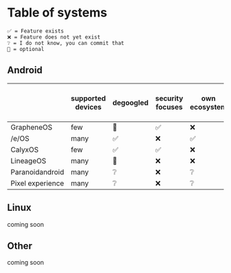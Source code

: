 # Table of systems

    ✅ = Feature exists
    ❌ = Feature does not yet exist
    ❔ = I do not know, you can commit that
    🤝 = optional

## Android

|                  | supported devices | degoogled | security focuses | own ecosystem | free | appstore included by default |
|------------------|-------------------|-----------|------------------|---------------|------|------------------------------|
| GrapheneOS       | few               | 🤝         | ✅                | ❌             | ✅    | 🤝                            |
| /e/OS            | many              | ✅         | ❌                | ✅             | ✅    | ✅                            |
| CalyxOS          | few               | ✅         | ✅                | ❌             | ✅    | ❌                            |
| LineageOS        | many              | 🤝         | ❌                | ❌             | ✅    | ❔                            |
| Paranoidandroid  | many              | ❔         | ❌                | ❔             | ✅    | ❔                            |
| Pixel experience | many              | ❔         | ❌                | ❔             | ✅    | ❔                            |

## Linux

coming soon

## Other

coming soon